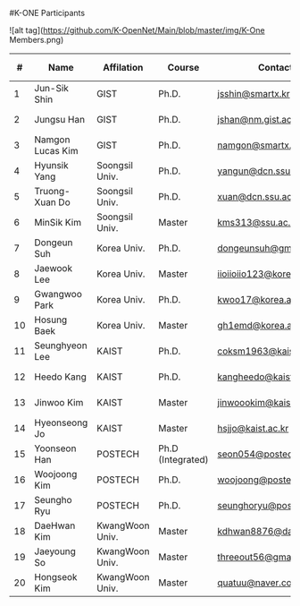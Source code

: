 #K-ONE Participants

![alt tag](https://github.com/K-OpenNet/Main/blob/master/img/K-One Members.png)


\# | Name      | Affilation | Course | Contact | Developed S/W | Period
----|----------|------------|--------|---------|---------------|-------
1| Jun-Sik Shin | GIST |Ph.D. | jsshin@smartx.kr  | [OpenStack-OvN](https://github.com/K-OpenNet/OpenStack-OvN) | 15.06-Current
2| Jungsu Han | GIST |Ph.D. | jshan@nm.gist.ac.kr | [OpenStack-MultiView](https://github.com/K-OpenNet/OpenStack-MultiView) | 15.06-Current
3| Namgon Lucas Kim | GIST |Ph.D. | namgon@smartx.kr | [OpenStack-Mesos](https://github.com/K-OpenNet/OpenStack-Mesos) | 15.06-Current
4|Hyunsik Yang|Soongsil Univ.| Ph.D.| yangun@dcn.ssu.ac.kr|[OPNFV-HealthMon](https://github.com/K-OpenNet/OPNFV-HealthMon)| 15.06-Current 
5| Truong-Xuan Do| Soongsil Univ.| Ph.D.| xuan@dcn.ssu.ac.kr|[OPNFV-Cluster](https://github.com/K-OpenNet/OPNFV-Cluster)| 15.06-Current 
6| MinSik Kim|Soongsil Univ.| Master| kms313@ssu.ac.kr| [OPNFV-StateMon](https://github.com/K-OpenNet/OPNFV-StateMon)| 15.06-Current 
7| Dongeun Suh| Korea Univ.| Ph.D.| dongeunsuh@gmail.com| [ODL-OSASS](https://github.com/K-OpenNet/ODL-OSASS) |15.06-Current 
8| Jaewook Lee| Korea Univ.| Master| iioiioiio123@korea.ac.kr|[ODL-TASS](https://github.com/K-OpenNet/ODL-TASS)| 15.06-Current 
9| Gwangwoo Park| Korea Univ.| Ph.D.| kwoo17@korea.ac.kr| - |15.06-15.11 
10| Hosung Baek| Korea Univ.| Master| gh1emd@korea.ac.kr| [ODL-SRMSS](https://github.com/K-OpenNet/ODL-SRMSS)| 15.06-Current 
11| Seunghyeon Lee| KAIST| Ph.D. |coksm1963@kaist.ac.kr| [ONOS-ApSM](https://github.com/K-OpenNet/ONOS-ApSM) |15.06-Current 
12| Heedo Kang| KAIST |Ph.D. |kangheedo@kaist.ac.kr| [ONOS-SSM](https://github.com/K-OpenNet/ONOS-SSM) |16.01-Current 
13| Jinwoo Kim| KAIST |Master |jinwoookim@kaist.ac.kr| [ONOS-SMoV](https://github.com/K-OpenNet/ONOS-SMoV) |15.06-Current 
14| Hyeonseong Jo| KAIST| Master |hsjjo@kaist.ac.kr| - | 15.06-15.11 
15| Yoonseon Han| POSTECH |Ph.D (Integrated)| seon054@postech.ac.kr| [ONOS-LISP](https://github.com/K-OpenNet/ONOS-LISP)| 15.06-Current 
16| Woojoong Kim| POSTECH |Ph.D. |woojoong@postech.ac.kr| [ONOS-MasMan](https://github.com/K-OpenNet/ONOS-MasMan) |15.06-Current 
17| Seungho Ryu| POSTECH |Ph.D. |seunghoryu@postech.ac.kr| [ONOS-LISP](https://github.com/K-OpenNet/ONOS-LISP) |15.06-Current 
18| DaeHwan Kim |KwangWoon Univ. |Master| kdhwan8876@daum.net |[ONOS-IoTCon](https://github.com/K-OpenNet/ONOS-IoTCon) |15.06-16.02 
19| Jaeyoung So |KwangWoon Univ. |Master |threeout56@gmail.com |[ONOS-IoTCon](https://github.com/K-OpenNet/ONOS-IoTCon) |15.06-Current 
20| Hongseok Kim| KwangWoon Univ.| Master| quatuu@naver.com |[ONOS-IoTPro](https://github.com/K-OpenNet/ONOS-IoTPro) |15.06-Current 





